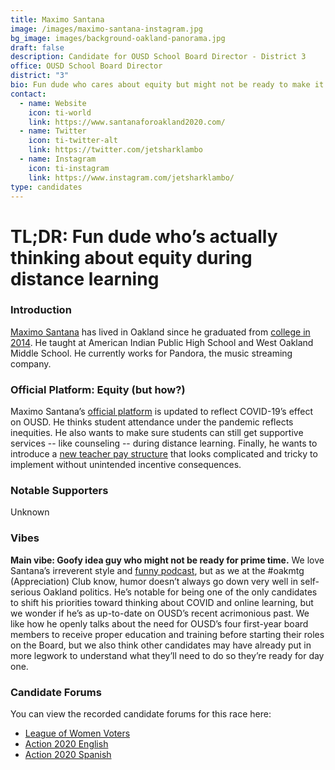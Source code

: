 ```yaml
---
title: Maximo Santana
image: /images/maximo-santana-instagram.jpg
bg_image: images/background-oakland-panorama.jpg
draft: false
description: Candidate for OUSD School Board Director - District 3
office: OUSD School Board Director
district: "3"
bio: Fun dude who cares about equity but might not be ready to make it happen
contact:
  - name: Website
    icon: ti-world
    link: https://www.santanaforoakland2020.com/
  - name: Twitter
    icon: ti-twitter-alt
    link: https://twitter.com/jetsharklambo
  - name: Instagram
    icon: ti-instagram
    link: https://www.instagram.com/jetsharklambo/
type: candidates
---
```

# TL;DR: Fun dude who’s actually thinking about equity during distance learning

### Introduction

[Maximo Santana](https://www.santanaforoakland2020.com/) has lived in Oakland since he graduated from [college in 2014](https://www.linkedin.com/in/maximosantana/). He taught at American Indian Public High School and West Oakland Middle School. He currently works for Pandora, the music streaming company.

### Official Platform: Equity (but how?)

Maximo Santana’s [official platform](https://www.santanaforoakland2020.com/big-ideas) is updated to reflect COVID-19’s effect on OUSD. He thinks student attendance under the pandemic reflects inequities. He also wants to make sure students can still get supportive services -- like counseling -- during distance learning. Finally, he wants to introduce a [new teacher pay structure](https://www.santanaforoakland2020.com/big-ideas) that looks complicated and tricky to implement without unintended incentive consequences.

### Notable Supporters

Unknown

### Vibes

**Main vibe: Goofy idea guy who might not be ready for prime time.** We love Santana’s irreverent style and [funny podcast](https://www.instagram.com/p/Bt1OoD2jjCH/), but as we at the #oakmtg (Appreciation) Club know, humor doesn’t always go down very well in self-serious Oakland politics. He’s notable for being one of the only candidates to shift his priorities toward thinking about COVID and online learning, but we wonder if he’s as up-to-date on OUSD’s recent acrimonious past. We like how he openly talks about the need for OUSD’s four first-year board members to receive proper education and training before starting their roles on the Board, but we also think other candidates may have already put in more legwork to understand what they’ll need to do so they’re ready for day one.

### Candidate Forums

You can view the recorded candidate forums for this race here:

* [League of Women Voters](https://my.lwv.org/california/oakland/candidate-forums-info-november-2020)
* [Action 2020 English](https://www.facebook.com/watch/live/?v=676944742856563&ref=external)
* [Action 2020 Spanish](https://www.youtube.com/watch?v=G4FnN_A9ek8)